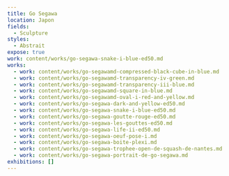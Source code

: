 ```yaml
---
title: Go Segawa
location: Japon
fields:
  - Sculpture
styles:
  - Abstrait
expose: true
work: content/works/go-segawa-snake-i-blue-ed50.md
works:
  - work: content/works/go-segawamd-compressed-black-cube-in-blue.md
  - work: content/works/go-segawamd-transparency-iv-green.md
  - work: content/works/go-segawamd-transparency-iii-blue.md
  - work: content/works/go-segawamd-square-in-blue.md
  - work: content/works/go-segawamd-oval-i-red-and-yellow.md
  - work: content/works/go-segawa-dark-and-yellow-ed50.md
  - work: content/works/go-segawa-snake-i-blue-ed50.md
  - work: content/works/go-segawa-goutte-rouge-ed50.md
  - work: content/works/go-segawa-les-gouttes-ed50.md
  - work: content/works/go-segawa-life-ii-ed50.md
  - work: content/works/go-segawa-oeuf-pose-i.md
  - work: content/works/go-segawa-boite-plexi.md
  - work: content/works/go-segawa-trophee-open-de-squash-de-nantes.md
  - work: content/works/go-segawa-portrait-de-go-segawa.md
exhibitions: []
---
```


